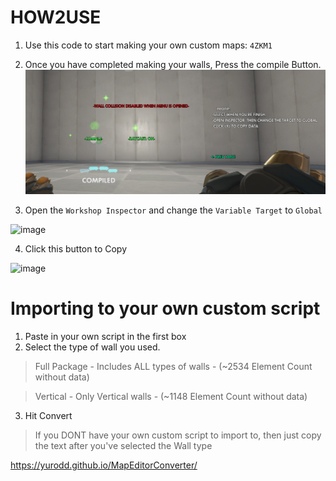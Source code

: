 # HOW2USE

1. Use this code to start making your own custom maps: `4ZKM1`

2. Once you have completed making your walls, Press the compile Button.
![Image](https://raw.githubusercontent.com/Yurodd/MapEditorConverter/master/images/image.png)

3. Open the `Workshop Inspector` and change the `Variable Target` to `Global`

![image](https://user-images.githubusercontent.com/68025396/89090709-b125d300-d372-11ea-9044-1ae40e4c30ab.png)


4. Click this button to Copy

![image](https://user-images.githubusercontent.com/68025396/89090685-89cf0600-d372-11ea-8fd4-c4bb6b677faf.png)



# Importing to your own custom script
1. Paste in your own script in the first box
2. Select the type of wall you used.
> Full Package - Includes ALL types of walls - (~2534 Element Count without data)

> Vertical - Only Vertical walls - (~1148 Element Count without data)
3. Hit Convert

> If you DONT have your own custom script to import to, then just copy the text after you've selected the Wall type

 https://yurodd.github.io/MapEditorConverter/
